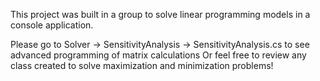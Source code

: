 This project was built in a group to solve linear programming models in a console application.

Please go to Solver -> SensitivityAnalysis -> SensitivityAnalysis.cs to see advanced programming of matrix calculations
Or feel free to review any class created to solve maximization and minimization problems!
